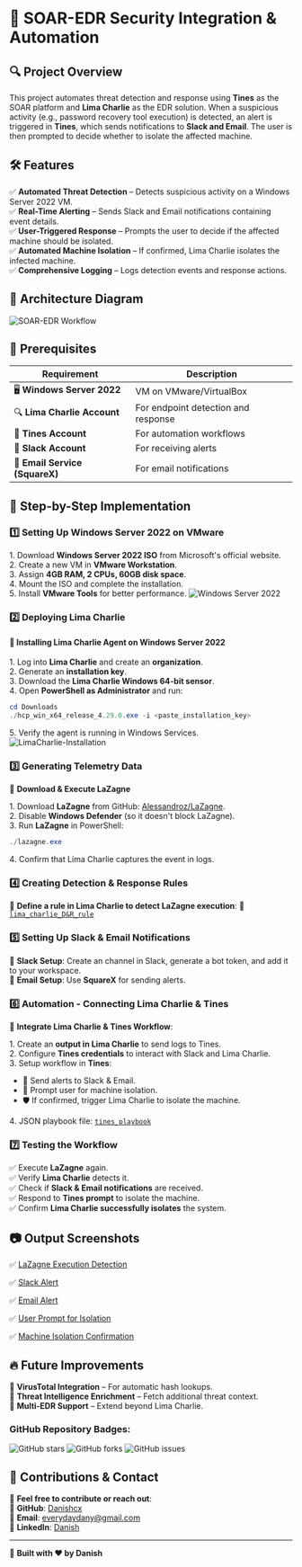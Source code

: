# 🚀 SOAR-EDR Security Integration & Automation

## 🔍 Project Overview
This project automates threat detection and response using **Tines** as the SOAR platform and **Lima Charlie** as the EDR solution. When a suspicious activity (e.g., password recovery tool execution) is detected, an alert is triggered in **Tines**, which sends notifications to **Slack and Email**. The user is then prompted to decide whether to isolate the affected machine.

## 🛠 Features
✅ **Automated Threat Detection** – Detects suspicious activity on a Windows Server 2022 VM.  
✅ **Real-Time Alerting** – Sends Slack and Email notifications containing event details.  
✅ **User-Triggered Response** – Prompts the user to decide if the affected machine should be isolated.  
✅ **Automated Machine Isolation** – If confirmed, Lima Charlie isolates the infected machine.  
✅ **Comprehensive Logging** – Logs detection events and response actions.

## 📌 Architecture Diagram
![SOAR-EDR Workflow](https://github.com/user-attachments/assets/c81de9e0-f78e-4b27-8018-c4cef2012d78)

## 🔧 Prerequisites
| Requirement               | Description                                        |
|---------------------------|----------------------------------------------------|
| 🖥 **Windows Server 2022** | VM on VMware/VirtualBox                           |
| 🔍 **Lima Charlie Account** | For endpoint detection and response              |
| 🤖 **Tines Account**       | For automation workflows                         |
| 📩 **Slack Account**       | For receiving alerts                             |
| 📧 **Email Service (SquareX)** | For email notifications                     |


## 🚀 Step-by-Step Implementation

### 1️⃣ Setting Up Windows Server 2022 on VMware
1️. Download **Windows Server 2022 ISO** from Microsoft's official website.  
2️. Create a new VM in **VMware Workstation**.  
3️. Assign **4GB RAM, 2 CPUs, 60GB disk space**.  
4️. Mount the ISO and complete the installation.  
5️. Install **VMware Tools** for better performance.
![Windows Server 2022](https://github.com/user-attachments/assets/8a19edcc-bad9-4d5e-9276-f735be44c02a)

### 2️⃣ Deploying Lima Charlie
#### 🔹 Installing Lima Charlie Agent on Windows Server 2022
1️. Log into **Lima Charlie** and create an **organization**.  
2️. Generate an **installation key**.  
3️. Download the **Lima Charlie Windows 64-bit sensor**.  
4️. Open **PowerShell as Administrator** and run:  
   ```powershell
   cd Downloads
   ./hcp_win_x64_release_4.29.0.exe -i <paste_installation_key>
   ```
5️. Verify the agent is running in Windows Services.
![LimaCharlie-Installation](https://github.com/user-attachments/assets/0700bcf4-b283-41f2-bf13-0acdcb896b7b)

### 3️⃣ Generating Telemetry Data
🔹 **Download & Execute LaZagne**

1️. Download **LaZagne** from GitHub: [Alessandroz/LaZagne](https://github.com/Alessandroz/LaZagne).  
2️. Disable **Windows Defender** (so it doesn't block LaZagne).  
3️. Run **LaZagne** in PowerShell:
   ```powershell
   ./lazagne.exe
   ```
4️. Confirm that Lima Charlie captures the event in logs.

### 4️⃣ Creating Detection & Response Rules
📌 **Define a rule in Lima Charlie to detect LaZagne execution**:
🔗 [`lima_charlie_D&R_rule`](https://github.com/Danishcx/SOAR-EDR-Security-Integraion-Automation/blob/main/Rules/lima_charlie_D%26R_rule.json)

### 5️⃣ Setting Up Slack & Email Notifications
🔹 **Slack Setup**: Create an channel in Slack, generate a bot token, and add it to your workspace.  
🔹 **Email Setup**: Use **SquareX** for sending alerts.

### 6️⃣ Automation - Connecting Lima Charlie & Tines
🤖 **Integrate Lima Charlie & Tines Workflow**:

1️. Create an **output in Lima Charlie** to send logs to Tines.  
2️. Configure **Tines credentials** to interact with Slack and Lima Charlie.  
3️. Setup workflow in **Tines**:
   - 📩 Send alerts to Slack & Email.
   - 🔄 Prompt user for machine isolation.
   - 🛡 If confirmed, trigger Lima Charlie to isolate the machine.
     
4️. JSON playbook file: [`tines_playbook`](https://github.com/Danishcx/SOAR-EDR-Security-Integraion-Automation/blob/main/Playbook/tines_playbook.json)

### 7️⃣ Testing the Workflow
✅ Execute **LaZagne** again.  
✅ Verify **Lima Charlie** detects it.  
✅ Check if **Slack & Email notifications** are received.  
✅ Respond to **Tines prompt** to isolate the machine.  
✅ Confirm **Lima Charlie successfully isolates** the system.

## 📷 Output Screenshots
✅ [LaZagne Execution Detection](https://github.com/Danishcx/SOAR-EDR-Security-Integraion-Automation/blob/main/Output/Detection.png) 

✅ [Slack Alert](https://github.com/Danishcx/SOAR-EDR-Security-Integraion-Automation/blob/main/Output/Slack.png)

✅ [Email Alert](https://github.com/Danishcx/SOAR-EDR-Security-Integraion-Automation/blob/main/Output/Email.png) 

✅ [User Prompt for Isolation](https://github.com/Danishcx/SOAR-EDR-Security-Integraion-Automation/blob/main/Output/User-Prompt.png) 

✅ [Machine Isolation Confirmation](https://github.com/Danishcx/SOAR-EDR-Security-Integraion-Automation/blob/main/Output/ISOLATION-STATUS.png)

## 🔥 Future Improvements
🔹 **VirusTotal Integration** – For automatic hash lookups.  
🔹 **Threat Intelligence Enrichment** – Fetch additional threat context.  
🔹 **Multi-EDR Support** – Extend beyond Lima Charlie.

### GitHub Repository Badges:
![GitHub stars](https://img.shields.io/github/stars/xAHIINX00/SOAR-EDR-Automation.svg)
![GitHub forks](https://img.shields.io/github/forks/xAHIINX00/SOAR-EDR-Automation.svg)
![GitHub issues](https://img.shields.io/github/issues/xAHIINX00/SOAR-EDR-Automation.svg)


## 🤝 Contributions & Contact
🚀 **Feel free to contribute or reach out**:  
🔗 **GitHub**: [Danishcx](https://github.com/Danishcx)  
📧 **Email**: [everydaydany@gmail.com](mailto:everydaydany@gmail.com)  
💼 **LinkedIn**: [Danish](https://www.linkedin.com/in/danish-u-544061230/) 

---
🚀 **Built with ❤️ by Danish**
